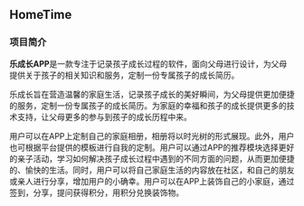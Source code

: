 ## HomeTime

### 项目简介

**乐成长APP**是一款专注于记录孩子成长过程的软件，面向父母进行设计，为父母提供关于孩子的相关知识和服务，定制一份专属孩子的成长简历。

乐成长旨在营造温馨的家庭生活，记录孩子成长的美好瞬间，为父母提供更加便捷的服务，定制一份专属孩子的成长简历。为家庭的幸福和孩子的成长提供更多的技术支持，让父母更多的参与到孩子的成长历程中来。

用户可以在APP上定制自己的家庭相册，相册将以时光树的形式展现。此外，用户也可根据平台提供的模板进行自我的定制。用户可以通过APP的推荐模块选择更好的亲子活动，学习如何解决孩子成长过程中遇到的不同方面的问题，从而更加便捷的、愉快的生活。同时，用户可以将自己家庭生活的内容放在社区，和自己的朋友或亲人进行分享，增加用户的小确幸。用户可以在APP上装饰自己的小家庭，通过签到，分享，提问获得积分，用积分兑换装饰物。


